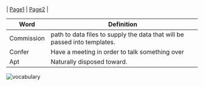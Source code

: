 | [Page1](/page) | [Page2](/page) |

| Word | Definition |
| ------ | ----------- |
| Commission | path to data files to supply the data that will be passed into templates. |
| Confer | Have a meeting in order to talk something over |
| Apt | Naturally disposed toward. |


![vocabulary](https://schoolinswag.files.wordpress.com/2015/11/vocabulary.png)
